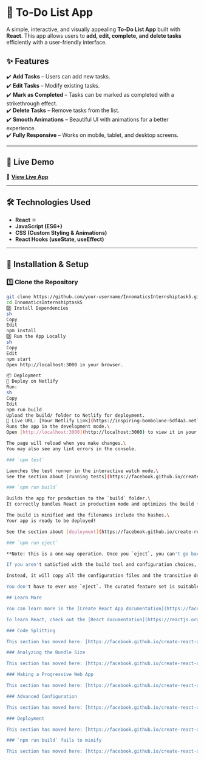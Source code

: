 # 📝 To-Do List App

A simple, interactive, and visually appealing **To-Do List App** built with **React**. This app allows users to **add, edit, complete, and delete tasks** efficiently with a user-friendly interface.

## ✨ Features
✔️ **Add Tasks** – Users can add new tasks.  
✔️ **Edit Tasks** – Modify existing tasks.  
✔️ **Mark as Completed** – Tasks can be marked as completed with a strikethrough effect.  
✔️ **Delete Tasks** – Remove tasks from the list.  
✔️ **Smooth Animations** – Beautiful UI with animations for a better experience.  
✔️ **Fully Responsive** – Works on mobile, tablet, and desktop screens.  

---

## 🚀 Live Demo  
🔗 **[View Live App](https://inspiring-bombolone-5df4a3.netlify.app/)** 

---

## 🛠️ Technologies Used  
- **React** ⚛️  
- **JavaScript (ES6+)**  
- **CSS (Custom Styling & Animations)**  
- **React Hooks (useState, useEffect)**  

---

## 📌 Installation & Setup  

### **1️⃣ Clone the Repository**  
```sh
git clone https://github.com/your-username/InnomaticsInternshiptask5.git
cd InnomaticsInternshiptask5
2️⃣ Install Dependencies
sh
Copy
Edit
npm install
3️⃣ Run the App Locally
sh
Copy
Edit
npm start
Open http://localhost:3000 in your browser.

📦 Deployment
🔹 Deploy on Netlify
Run:
sh
Copy
Edit
npm run build
Upload the build/ folder to Netlify for deployment.
🔗 Live URL: [Your Netlify Link](https://inspiring-bombolone-5df4a3.netlify.app/)
Runs the app in the development mode.\
Open [http://localhost:3000](http://localhost:3000) to view it in your browser.

The page will reload when you make changes.\
You may also see any lint errors in the console.

### `npm test`

Launches the test runner in the interactive watch mode.\
See the section about [running tests](https://facebook.github.io/create-react-app/docs/running-tests) for more information.

### `npm run build`

Builds the app for production to the `build` folder.\
It correctly bundles React in production mode and optimizes the build for the best performance.

The build is minified and the filenames include the hashes.\
Your app is ready to be deployed!

See the section about [deployment](https://facebook.github.io/create-react-app/docs/deployment) for more information.

### `npm run eject`

**Note: this is a one-way operation. Once you `eject`, you can't go back!**

If you aren't satisfied with the build tool and configuration choices, you can `eject` at any time. This command will remove the single build dependency from your project.

Instead, it will copy all the configuration files and the transitive dependencies (webpack, Babel, ESLint, etc) right into your project so you have full control over them. All of the commands except `eject` will still work, but they will point to the copied scripts so you can tweak them. At this point you're on your own.

You don't have to ever use `eject`. The curated feature set is suitable for small and middle deployments, and you shouldn't feel obligated to use this feature. However we understand that this tool wouldn't be useful if you couldn't customize it when you are ready for it.

## Learn More

You can learn more in the [Create React App documentation](https://facebook.github.io/create-react-app/docs/getting-started).

To learn React, check out the [React documentation](https://reactjs.org/).

### Code Splitting

This section has moved here: [https://facebook.github.io/create-react-app/docs/code-splitting](https://facebook.github.io/create-react-app/docs/code-splitting)

### Analyzing the Bundle Size

This section has moved here: [https://facebook.github.io/create-react-app/docs/analyzing-the-bundle-size](https://facebook.github.io/create-react-app/docs/analyzing-the-bundle-size)

### Making a Progressive Web App

This section has moved here: [https://facebook.github.io/create-react-app/docs/making-a-progressive-web-app](https://facebook.github.io/create-react-app/docs/making-a-progressive-web-app)

### Advanced Configuration

This section has moved here: [https://facebook.github.io/create-react-app/docs/advanced-configuration](https://facebook.github.io/create-react-app/docs/advanced-configuration)

### Deployment

This section has moved here: [https://facebook.github.io/create-react-app/docs/deployment](https://facebook.github.io/create-react-app/docs/deployment)

### `npm run build` fails to minify

This section has moved here: [https://facebook.github.io/create-react-app/docs/troubleshooting#npm-run-build-fails-to-minify](https://facebook.github.io/create-react-app/docs/troubleshooting#npm-run-build-fails-to-minify)
